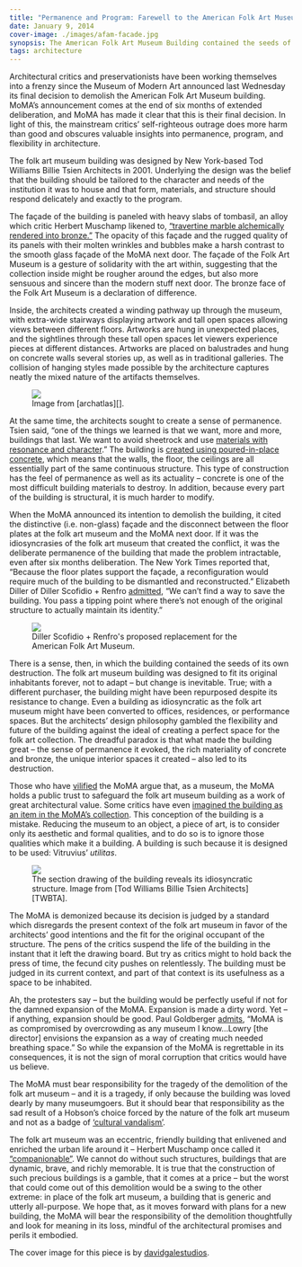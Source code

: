 ```yaml
---
title: "Permanence and Program: Farewell to the American Folk Art Museum"
date: January 9, 2014
cover-image: ./images/afam-facade.jpg
synopsis: The American Folk Art Museum Building contained the seeds of its own destruction.
tags: architecture
---
```


[Muschamp review]: http://www.nytimes.com/2001/12/14/arts/architecture-review-fireside-intimacy-for-folk-art-museum.html
[Monchaux - Memory Palace]: http://www.newyorker.com/culture/culture-desk/memory-palace
[Pogrebin - NYT]: http://www.nytimes.com/2014/01/09/arts/design/a-grand-redesign-of-moma-does-not-spare-a-notable-neighbor.html
[Saltz - Termite Queen tweet]: https://twitter.com/jerrysaltz/statuses/422020014141497344
[Goldberger - Vanity Fair]: http://www.vanityfair.com/culture/architecture/2014/01/american-folk-art-museum-demolition
[Filler - MoMA's Act of Vandalism]: http://www.nybooks.com/daily/2013/04/12/momas-act-vandalism/
[archatlas]: http://archatlas.net/post/120267532828
[TWBTA]: http://twbta.com/work/american-folk-art-museum

Architectural critics and preservationists have been working themselves into a frenzy since the Museum of Modern Art announced last Wednesday its final decision to demolish the American Folk Art Museum building.  MoMA’s announcement comes at the end of six months of extended deliberation, and MoMA has made it clear that this is their final decision.  In light of this, the mainstream critics’ self-righteous outrage does more harm than good and obscures valuable insights into permanence, program, and flexibility in architecture.

The folk art museum building was designed by New York-based Tod Williams Billie Tsien Architects in 2001.  Underlying the design was the belief that the building should be tailored to the character and needs of the institution it was to house and that form, materials, and structure should respond delicately and exactly to the program.

The façade of the building is paneled with heavy slabs of tombasil, an alloy which critic Herbert Muschamp likened to, [“travertine marble alchemically rendered into bronze.”][Muschamp review]  The opacity of this façade and the rugged quality of its panels with their molten wrinkles and bubbles make a harsh contrast to the smooth glass façade of the MoMA next door.  The façade of the Folk Art Museum is a gesture of solidarity with the art within, suggesting that the collection inside might be rougher around the edges, but also more sensuous and sincere than the modern stuff next door.  The bronze face of the Folk Art Museum is a declaration of difference.

Inside, the architects created a winding pathway up through the museum, with extra-wide stairways displaying artwork and tall open spaces allowing views between different floors.  Artworks are hung in unexpected places, and the sightlines through these tall open spaces let viewers experience pieces at different distances.  Artworks are placed on balustrades and hung on concrete walls several stories up, as well as in traditional galleries.  The collision of hanging styles made possible by the architecture captures neatly the mixed nature of the artifacts themselves.

<figure>
<img src="./images/afam-interior.jpg"></img>
<figcaption>Image from [archatlas][].</figcaption>
</figure>

At the same time, the architects sought to create a sense of permanence.  Tsien said, “one of the things we learned is that we want, more and more, buildings that last. We want to avoid sheetrock and use [materials with resonance and character][Monchaux - Memory Palace].”  The building is [created using poured-in-place concrete][Monchaux - Memory Palace], which means that the walls, the floor, the ceilings are all essentially part of the same continuous structure.  This type of construction has the feel of permanence as well as its actuality – concrete is one of the most difficult building materials to destroy.  In addition, because every part of the building is structural, it is much harder to modify.

When the MoMA announced its intention to demolish the building, it cited the distinctive (i.e. non-glass) façade and the disconnect between the floor plates at the folk art museum and the MoMA next door.  If it was the idiosyncrasies of the folk art museum that created the conflict, it was the deliberate permanence of the building that made the problem intractable, even after six months deliberation.  The New York Times reported that, “Because the floor plates support the façade, a reconfiguration would require much of the building to be dismantled and reconstructed.”  Elizabeth Diller of Diller Scofidio + Renfro [admitted][Pogrebin - NYT], “We can’t find a way to save the building.  You pass a tipping point where there’s not enough of the original structure to actually maintain its identity.”

<figure>
<img src="./images/afam-dsr-rendering.jpg"></img>
<figcaption>Diller Scofidio + Renfro's proposed replacement for the American Folk Art Museum.</figcaption>
</figure>

There is a sense, then, in which the building contained the seeds of its own destruction. The folk art museum building was designed to fit its original inhabitants forever, not to adapt – but change is inevitable.  True; with a different purchaser, the building might have been repurposed despite its resistance to change.  Even a building as idiosyncratic as the folk art museum might have been converted to offices, residences, or performance spaces.  But the architects’ design philosophy gambled the flexibility and future of the building against the ideal of creating a perfect space for the folk art collection.  The dreadful paradox is that what made the building great – the sense of permanence it evoked, the rich materiality of concrete and bronze, the unique interior spaces it created – also led to its destruction.

Those who have [vilified][Saltz - Termite Queen tweet] the MoMA argue that, as a museum, the MoMA holds a public trust to safeguard the folk art museum building as a work of great architectural value.  Some critics have even [imagined the building as an item in the MoMA’s collection][Pogrebin - NYT].  This conception of the building is a mistake.  Reducing the museum to an object, a piece of art, is to consider only its aesthetic and formal qualities, and to do so is to ignore those qualities which make it a building.  A building is such because it is designed to be used: Vitruvius’ _utilitas_.

<figure>
<img src="./images/afam-section.jpg"></img>
<figcaption>The section drawing of the building reveals its idiosyncratic structure. Image from [Tod Williams Billie Tsien Architects][TWBTA].</figcaption>
</figure>

The MoMA is demonized because its decision is judged by a standard which disregards the present context of the folk art museum in favor of the architects’ good intentions and the fit for the original occupant of the structure.  The pens of the critics suspend the life of the building in the instant that it left the drawing board.  But try as critics might to hold back the press of time, the fecund city pushes on relentlessly.  The building must be judged in its current context, and part of that context is its usefulness as a space to be inhabited.

Ah, the protesters say – but the building would be perfectly useful if not for the damned expansion of the MoMA.  Expansion is made a dirty word.  Yet – if anything, expansion should be good.  Paul Goldberger [admits][Goldberger - Vanity Fair], “MoMA is as compromised by overcrowding as any museum I know…Lowry [the director] envisions the expansion as a way of creating much needed breathing space.”  So while the expansion of the MoMA is regrettable in its consequences, it is not the sign of moral corruption that critics would have us believe.

The MoMA must bear responsibility for the tragedy of the demolition of the folk art museum – and it is a tragedy, if only because the building was loved dearly by many museumgoers.  But it should bear that responsibility as the sad result of a Hobson’s choice forced by the nature of the folk art museum and not as a badge of [‘cultural vandalism’][Filler - MoMA's Act of Vandalism].

The folk art museum was an eccentric, friendly building that enlivened and enriched the urban life around it – Herbert Muschamp once called it [“companionable”][Muschamp review].  We cannot do without such structures, buildings that are dynamic, brave, and richly memorable.  It is true that the construction of such precious buildings is a gamble, that it comes at a price – but the worst that could come out of this demolition would be a swing to the other extreme: in place of the folk art museum, a building that is generic and utterly all-purpose.  We hope that, as it moves forward with plans for a new building, the MoMA will bear the responsibility of the demolition thoughtfully and look for meaning in its loss, mindful of the architectural promises and perils it embodied.

<p class="note">The cover image for this piece is by <a href="https://www.flickr.com/photos/davidgalestudios/">davidgalestudios</a>.</p>
